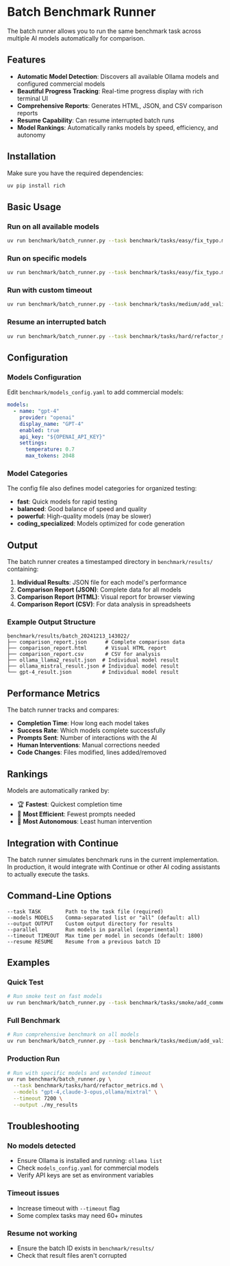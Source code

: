 # Batch Benchmark Runner

The batch runner allows you to run the same benchmark task across multiple AI models automatically for comparison.

## Features

- **Automatic Model Detection**: Discovers all available Ollama models and configured commercial models
- **Beautiful Progress Tracking**: Real-time progress display with rich terminal UI
- **Comprehensive Reports**: Generates HTML, JSON, and CSV comparison reports
- **Resume Capability**: Can resume interrupted batch runs
- **Model Rankings**: Automatically ranks models by speed, efficiency, and autonomy

## Installation

Make sure you have the required dependencies:

```bash
uv pip install rich
```

## Basic Usage

### Run on all available models
```bash
uv run benchmark/batch_runner.py --task benchmark/tasks/easy/fix_typo.md
```

### Run on specific models
```bash
uv run benchmark/batch_runner.py --task benchmark/tasks/easy/fix_typo.md --models "llama3,mistral,codellama"
```

### Run with custom timeout
```bash
uv run benchmark/batch_runner.py --task benchmark/tasks/medium/add_validation.md --timeout 3600
```

### Resume an interrupted batch
```bash
uv run benchmark/batch_runner.py --task benchmark/tasks/hard/refactor_metrics.md --resume batch_20241213_143022
```

## Configuration

### Models Configuration

Edit `benchmark/models_config.yaml` to add commercial models:

```yaml
models:
  - name: "gpt-4"
    provider: "openai"
    display_name: "GPT-4"
    enabled: true
    api_key: "${OPENAI_API_KEY}"
    settings:
      temperature: 0.7
      max_tokens: 2048
```

### Model Categories

The config file also defines model categories for organized testing:

- **fast**: Quick models for rapid testing
- **balanced**: Good balance of speed and quality
- **powerful**: High-quality models (may be slower)
- **coding_specialized**: Models optimized for code generation

## Output

The batch runner creates a timestamped directory in `benchmark/results/` containing:

1. **Individual Results**: JSON file for each model's performance
2. **Comparison Report (JSON)**: Complete data for all models
3. **Comparison Report (HTML)**: Visual report for browser viewing
4. **Comparison Report (CSV)**: For data analysis in spreadsheets

### Example Output Structure
```
benchmark/results/batch_20241213_143022/
├── comparison_report.json      # Complete comparison data
├── comparison_report.html      # Visual HTML report
├── comparison_report.csv       # CSV for analysis
├── ollama_llama2_result.json  # Individual model result
├── ollama_mistral_result.json # Individual model result
└── gpt-4_result.json          # Individual model result
```

## Performance Metrics

The batch runner tracks and compares:

- **Completion Time**: How long each model takes
- **Success Rate**: Which models complete successfully
- **Prompts Sent**: Number of interactions with the AI
- **Human Interventions**: Manual corrections needed
- **Code Changes**: Files modified, lines added/removed

## Rankings

Models are automatically ranked by:

- 🏆 **Fastest**: Quickest completion time
- 💬 **Most Efficient**: Fewest prompts needed
- 🤖 **Most Autonomous**: Least human intervention

## Integration with Continue

The batch runner simulates benchmark runs in the current implementation. In production, it would integrate with Continue or other AI coding assistants to actually execute the tasks.

## Command-Line Options

```
--task TASK        Path to the task file (required)
--models MODELS    Comma-separated list or "all" (default: all)
--output OUTPUT    Custom output directory for results
--parallel         Run models in parallel (experimental)
--timeout TIMEOUT  Max time per model in seconds (default: 1800)
--resume RESUME    Resume from a previous batch ID
```

## Examples

### Quick Test
```bash
# Run smoke test on fast models
uv run benchmark/batch_runner.py --task benchmark/tasks/smoke/add_comment.md --models "mistral,llama3" --timeout 60
```

### Full Benchmark
```bash
# Run comprehensive benchmark on all models
uv run benchmark/batch_runner.py --task benchmark/tasks/medium/add_validation.md
```

### Production Run
```bash
# Run with specific models and extended timeout
uv run benchmark/batch_runner.py \
  --task benchmark/tasks/hard/refactor_metrics.md \
  --models "gpt-4,claude-3-opus,ollama/mixtral" \
  --timeout 7200 \
  --output ./my_results
```

## Troubleshooting

### No models detected
- Ensure Ollama is installed and running: `ollama list`
- Check `models_config.yaml` for commercial models
- Verify API keys are set as environment variables

### Timeout issues
- Increase timeout with `--timeout` flag
- Some complex tasks may need 60+ minutes

### Resume not working
- Ensure the batch ID exists in `benchmark/results/`
- Check that result files aren't corrupted